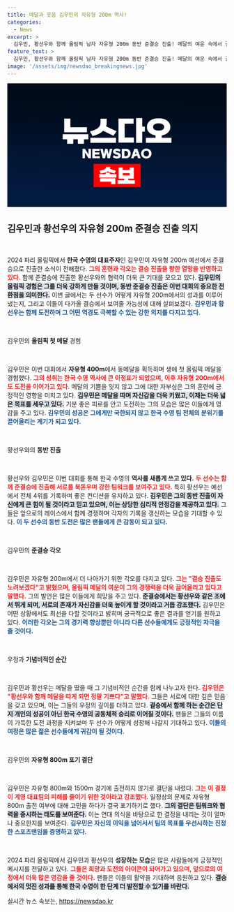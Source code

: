 ```yaml
---
title: 메달과 웃음 김우민의 자유형 200m 역사!
categories:
  - News
excerpt: >
  김우민, 황선우와 함께 올림픽 남자 자유형 200m 동반 준결승 진출! 메달의 여운 속에서 결승 진출을 노리는 두 선수의 각오와 기대가 담긴 순간, 한국 수영의 역사적인 도전이 펼쳐진다.
feature_text: >
  김우민, 황선우와 함께 올림픽 남자 자유형 200m 동반 준결승 진출! 메달의 여운 속에서 결승 진출을 노리는 두 선수의 각오와 기대가 담긴 순간, 한국 수영의 역사적인 도전이 펼쳐진다.
image: '/assets/img/newsdao_breakingnews.jpg'
---
```


<p><img src="/assets/img/newsdao_breakingnews.jpg" alt="flaretime 속보" /></p>

<h2 data-ke-size="size26">김우민과 황선우의 자유형 200m 준결승 진출 의지</h2>

<p data-ke-size="size16">&nbsp;</p>

<p>2024 파리 올림픽에서 <strong>한국 수영의 대표주자</strong>인 김우민이 자유형 200m 예선에서 준결승으로 진출한 소식이 전해졌다. <b><span style="color: #ee2323;">그의 훈련과 각오는 결승 진출을 향한 열망을 반영하고 있다.</span></b> 함께 준결승에 진출한 황선우와의 협력이 더욱 큰 기대를 모으고 있다. <b><span style="background-color: #21538527;">김우민의 올림픽 경험은 그를 더욱 강하게 만들 것이며, 동반 준결승 진출은 이번 대회의 중요한 전환점을 의미한다.</span></b> 이번 글에서는 두 선수가 어떻게 자유형 200m에서의 성과를 이루어냈는지, 그리고 이들이 다가올 결승에서 보여줄 가능성에 대해 살펴보겠다. <b><span style="color: #1a5490;">김우민과 황선우는 함께 도전하며 그 어떤 역경도 극복할 수 있는 강한 의지를 다지고 있다.</span></b></p>

<p data-ke-size="size16">&nbsp;</p>

<p>김우민의 <strong>올림픽 첫 메달</strong> 경험</p>

<p data-ke-size="size16">&nbsp;</p>

<p>김우민은 이번 대회에서 <strong>자유형 400m</strong>에서 동메달을 획득하며 생애 첫 올림픽 메달을 경험했다. <b><span style="color: #ee2323;">그의 성취는 한국 수영 역사에 큰 이정표가 되었으며, 이후 자유형 200m에서도 도전을 이어가고 있다.</span></b> 메달의 기쁨을 잊지 않고 그에 대한 자부심은 그의 훈련에 긍정적인 영향을 미치고 있다. <b><span style="background-color: #21538527;">김우민은 메달을 따며 자신감을 더욱 키웠고, 이제는 더욱 넓은 목표를 세우고 있다.</span></b> 기분 좋은 피로를 안고 도전하는 그의 모습은 많은 이들에게 영감을 주고 있다. <b><span style="color: #1a5490;">김우민의 성공은 그에게만 국한되지 않고 한국 수영 팀 전체의 분위기를 끌어올리는 계기가 되고 있다.</span></b></p>

<p data-ke-size="size16">&nbsp;</p>

<p>황선우와의 <strong>동반 진출</strong></p>

<p data-ke-size="size16">&nbsp;</p>

<p>황선우와 김우민은 이번 대회를 통해 한국 수영의 <strong>역사를 새롭게 쓰고 있다.</strong> <b><span style="color: #ee2323;">두 선수는 함께 준결승에 진출해 서로를 북돋우며 강한 팀워크를 보여주고 있다.</span></b> 특히 황선우는 예선에서 전체 4위를 기록하며 좋은 컨디션을 유지하고 있다. <b><span style="background-color: #21538527;">김우민은 그의 동반 진출이 자신에게 큰 힘이 될 것이라고 믿고 있으며, 이는 상당한 심리적 안정감을 제공하고 있다.</span></b> 그들은 앞으로의 레이스에서 함께 경쟁하며 각자의 기록을 갱신하는 모습을 기대할 수 있다. <b><span style="color: #1a5490;">이 두 선수의 동반 도전은 많은 팬들에게 큰 감동이 되고 있다.</span></b></p>

<p data-ke-size="size16">&nbsp;</p>

<p>김우민의 <strong>준결승 각오</strong></p>

<p data-ke-size="size16">&nbsp;</p>

<p>김우민은 자유형 200m에서 더 나아가기 위한 각오를 다지고 있다. <b><span style="color: #ee2323;">그는 "결승 진출도 노려보겠다"고 밝혔으며, 올림픽 메달의 여운이 그의 경쟁력을 더욱 끌어올리고 있다고 말했다.</span></b> 그의 발언은 많은 이들에게 희망을 주고 있다. <b><span style="background-color: #21538527;">준결승에서는 황선우와 같은 조에서 뛰게 되며, 서로의 존재가 자신감을 더욱 높이게 할 것이라고 거듭 강조했다.</span></b> 김우민은 어떤 상황에서도 최선을 다할 것이라고 밝히며 궁극적으로 좋은 결과를 얻기를 원하고 있다. <b><span style="color: #1a5490;">이러한 각오는 그의 경기력 향상뿐만 아니라 다른 선수들에게도 긍정적인 자극을 줄 것이다.</span></b></p>

<p data-ke-size="size16">&nbsp;</p>

<p>우정과 <strong>기념비적인 순간</strong></p>

<p data-ke-size="size16">&nbsp;</p>

<p>김우민과 황선우는 메달을 땄을 때 그 기념비적인 순간을 함께 나누고자 한다. <b><span style="color: #ee2323;">김우민은 "황선우와 함께 메달을 따게 되면 정말 기쁘다"고 말했다.</span></b> 그들은 서로에 대한 깊은 믿음을 갖고 있으며, 이는 그들의 우정의 깊이를 더하고 있다. <b><span style="background-color: #21538527;">결승에서 함께 하는 순간은 단지 개인의 성공이 아닌 한국 수영의 공동체적 승리로 이어질 것이다.</span></b> 팬들은 그들의 이름이 가득한 도전 과정을 지켜보며 두 선수가 어떻게 성장해 나갈지 기대하고 있다. <b><span style="color: #1a5490;">이들의 여정은 많은 젊은 선수들에게 귀감이 될 것이다.</span></b></p>

<p data-ke-size="size16">&nbsp;</p>

<p>김우민의 <strong>자유형 800m 포기 결단</strong></p>

<p data-ke-size="size16">&nbsp;</p>

<p>김우민은 자유형 800m와 1500m 경기에 출전하지 않기로 결단을 내렸다. <b><span style="color: #ee2323;">그는 이 결정이 계영 대표팀의 피해를 줄이기 위한 것이라고 강조했다.</span></b> 일정상의 문제로 자유형 800m 출전 여부에 대해 고민을 하다가 결국 포기하기로 했다. <b><span style="background-color: #21538527;">그의 결단은 팀워크와 협력을 중시하는 태도를 보여준다.</span></b> 이는 연대 의식을 바탕으로 한 결정을 내리는 것이 얼마나 중요한지를 보여준다. <b><span style="color: #1a5490;">김우민은 자신의 이익을 넘어서서 팀의 목표를 우선시하는 진정한 스포츠맨임을 증명하고 있다.</span></b></p>

<p data-ke-size="size16">&nbsp;</p>

<p>2024 파리 올림픽에서 김우민과 황선우의 <strong>성장하는 모습</strong>은 많은 사람들에게 긍정적인 메시지를 전달하고 있다. <b><span style="color: #ee2323;">그들은 희망과 도전의 아이콘이 되어가고 있으며, 앞으로의 여정에서 더욱 많은 영감을 줄 것이다.</span></b> 팬들은 이들의 활약을 기대하며 응원하고 있다. <b><span style="background-color: #21538527;">결승에서의 멋진 성과를 통해 한국 수영이 한 단계 더 발전할 수 있기를 바란다.</span></b></p>
실시간 뉴스 속보는, <a href="https://newsdao.kr" rel="dofollow">https://newsdao.kr</a>


